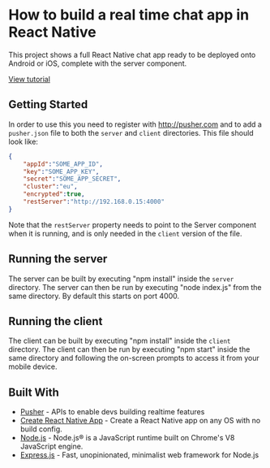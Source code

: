 How to build a real time chat app in React Native
=================================================

This project shows a full React Native chat app ready to be deployed onto Android or iOS, complete with the server component.

[View tutorial](https://github.com/sazzer/react-native-chat)

## Getting Started

In order to use this you need to register with http://pusher.com and to add a `pusher.json` file to both the `server` and `client` directories. This file should look like:

```json
{
    "appId":"SOME_APP_ID",
    "key":"SOME_APP_KEY",
    "secret":"SOME_APP_SECRET",
    "cluster":"eu",
    "encrypted":true,
    "restServer":"http://192.168.0.15:4000"
}
```

Note that the `restServer` property needs to point to the Server component when it is running, and is only needed in the `client` version of the file.

Running the server
------------------
The server can be built by executing "npm install" inside the `server` directory. 
The server can then be run by executing "node index.js" from the same directory. By default this starts on port 4000.

Running the client
------------------
The client can be built by executing "npm install" inside the `client` directory.
The client can then be run by executing "npm start" inside the same directory and following the on-screen prompts to access it from your mobile device.

## Built With

* [Pusher](http://pusher.com) - APIs to enable devs building realtime features
* [Create React Native App](https://github.com/react-community/create-react-native-app) - Create a React Native app on any OS with no build config.
* [Node.js](https://nodejs.org/en/) - Node.js® is a JavaScript runtime built on Chrome's V8 JavaScript engine.
* [Express.js](https://expressjs.com/) - Fast, unopinionated, minimalist web framework for Node.js

